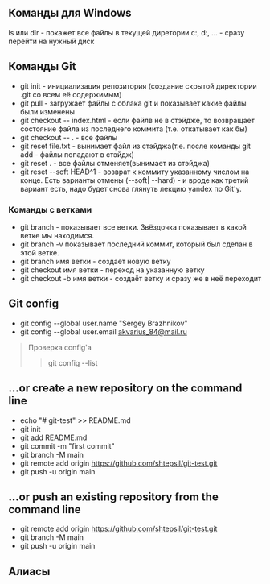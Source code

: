 ## Команды для Windows
ls или dir - покажет все файлы в текущей диретории
c:, d:, ... - сразу перейти на нужный диск

## Команды Git
- git init - инициализация репозитория (создание скрытой директории .git со всем её содержимым)
- git pull - загружает файлы с облака git и показывает какие файлы были изменены
- git checkout -- index.html - если файлв не в стэйдже, то возвращает состояние файла из последнего коммита (т.е. откатывает как бы)
- git checkout -- . - все файлы
- git reset file.txt - вынимает файл из стэйджа(т.е. после команды git add - файлы попадают в стэйдж)
- git reset . - все файлы отменяет(вынимает из стэйджа)
- git reset --soft HEAD^1 - возврат к коммиту указанному числом на конце. Есть варианты отмены (--soft| --hard) - и вроде как третий вариант есть, надо будет снова глянуть лекцию yandex по Git'у.

### Команды с ветками
- git branch - показывает все ветки. Звёздочка показывает в какой ветке мы находимся.
- git branch -v показывает последний коммит, который был сделан в этой ветке.
- git branch имя ветки - создаёт новую ветку
- git checkout имя ветки - переход на указанную ветку
- git checkout -b имя ветки - создаёт ветку и сразу же в неё переходит


## Git config
- git config --global user.name "Sergey Brazhnikov"
- git config --global user.email akvarius_84@mail.ru
> Проверка config'a
> > git config --list

## …or create a new repository on the command line
- echo "# git-test" >> README.md
- git init
- git add README.md
- git commit -m "first commit"
- git branch -M main
- git remote add origin https://github.com/shtepsil/git-test.git
- git push -u origin main

## …or push an existing repository from the command line
- git remote add origin https://github.com/shtepsil/git-test.git
- git branch -M main
- git push -u origin main

## Алиасы
